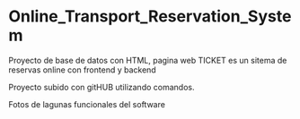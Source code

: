 # Online_Transport_Reservation_System

Proyecto de base de datos con HTML, pagina web TICKET es un sitema de reservas online con frontend y backend

Proyecto subido con gitHUB utilizando comandos.

Fotos de lagunas funcionales del software

